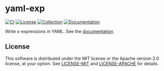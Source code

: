 # yaml-exp

[![CI](https://github.com/eutro/yaml-exp/actions/workflows/ci.yml/badge.svg)](https://github.com/eutro/yaml-exp/actions/workflows/ci.yml)
[![License](https://img.shields.io/badge/license-MIT%2FApache--2.0-blue)](#license)
[![Collection](https://img.shields.io/badge/dynamic/json?color=blueviolet&label=collection&query=%24.collection&url=https%3A%2F%2Fpkgs.racket-lang.org%2Fpkg%2Fyaml-exp.json)](https://pkgs.racket-lang.org/package/yaml-exp)
[![Documentation](https://img.shields.io/badge/docs-published-teal)](https://docs.racket-lang.org/yaml-exp/)

Write s-expressions in YAML. See the
[documentation](https://docs.racket-lang.org/yaml-exp/).

## License

This software is distributed under the MIT license or the Apache
version 2.0 license, at your option. See [LICENSE-MIT](LICENSE-MIT)
and [LICENSE-APACHE](LICENSE-APACHE) for details.
